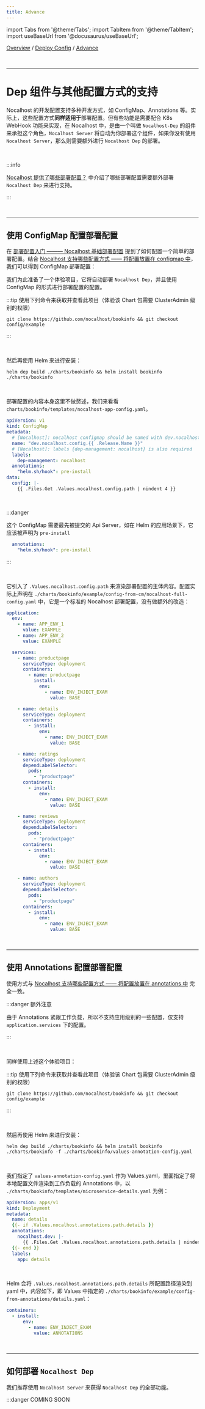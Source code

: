 ```yaml
---
title: Advance
---
```


import Tabs from '@theme/Tabs';
import TabItem from '@theme/TabItem';
import useBaseUrl from '@docusaurus/useBaseUrl';

[Overview](config.md) / [Deploy Config](config-deployment.md) / [Advance](config-deployment-advance.md)

<br/>

******

# Dep 组件与其他配置方式的支持

Nocalhost 的开发配置支持多种开发方式，如 ConfigMap、Annotations 等。实际上，这些配置方式**同样适用于**部署配置。但有些功能是需要配合 K8s WebHook 功能来实现，在 Nocalhost 中，是由一个叫做 `Nocalhost-Dep` 的组件来承担这个角色，`Nocalhost Server` 将自动为你部署这个组件，如果你没有使用 `Nocalhost Server`，那么则需要额外进行 `Nocalhost Dep` 的部署。

<br/>

:::info

[Nocalhost 提供了哪些部署配置？](config-deployment-spec.md) 中介绍了哪些部署配置需要额外部署 `Nocalhost Dep` 来进行支持。

:::

<br/>

******

## 使用 ConfigMap 配置部署配置

在 [部署配置入门 ——— Nocalhost 基础部署配置](config-deployment-quickstart.md) 提到了如何配置一个简单的部署配置。结合 [Nocalhost 支持哪些配置方式 —— 将配置放置在 configmap 中](configure.md#将配置放置在-configmap-中)，我们可以得到 ConfigMap 部署配置：

我们为此准备了一个体验项目，它将自动部署 `Nocalhost Dep`，并且使用 ConfigMap 的形式进行部署配置的配置。


:::tip 使用下列命令来获取并查看此项目（体验该 Chart 包需要 ClusterAdmin 级别的权限）

```shell
git clone https://github.com/nocalhost/bookinfo && git checkout config/example
```

:::

<br/>


然后再使用 Helm 来进行安装：

```shell
helm dep build ./charts/bookinfo && helm install bookinfo ./charts/bookinfo
```

<br/>


部署配置的内容本身这里不做赘述，我们来看看 `charts/bookinfo/templates/nocalhost-app-config.yaml`。

```yaml
apiVersion: v1
kind: ConfigMap
metadata:
  # [Nocalhost]: nocalhost configmap should be named with dev.nocalhost.config.${appName}
  name: "dev.nocalhost.config.{{ .Release.Name }}"
  # [Nocalhost]: labels {dep-management: nocalhost} is also required
  labels:
    dep-management: nocalhost
  annotations:
    "helm.sh/hook": pre-install
data:
  config: |-
    {{ .Files.Get .Values.nocalhost.config.path | nindent 4 }}
```

<br/>

:::danger

这个 ConfigMap 需要最先被提交的 Api Server，如在 Helm 的应用场景下，它应该被声明为 `pre-install`

```yaml
  annotations:
    "helm.sh/hook": pre-install
```

:::

<br/>

它引入了 `.Values.nocalhost.config.path` 来渲染部署配置的主体内容。配置实际上声明在 `./charts/bookinfo/example/config-from-cm/nocalhost-full-config.yaml` 中，它是一个标准的 Nocalhost 部署配置，没有做额外的改造：

```yaml
application:
  env:
    - name: APP_ENV_1
      value: EXAMPLE
    - name: APP_ENV_2
      value: EXAMPLE

  services:
    - name: productpage
      serviceType: deployment
      containers:
        - name: productpage
          install:
            env:
              - name: ENV_INJECT_EXAM
                value: BASE

    - name: details
      serviceType: deployment
      containers:
        - install:
            env:
              - name: ENV_INJECT_EXAM
                value: BASE

    - name: ratings
      serviceType: deployment
      dependLabelSelector:
        pods:
          - "productpage"
      containers:
        - install:
            env:
              - name: ENV_INJECT_EXAM
                value: BASE

    - name: reviews
      serviceType: deployment
      dependLabelSelector:
        pods:
          - "productpage"
      containers:
        - install:
            env:
              - name: ENV_INJECT_EXAM
                value: BASE

    - name: authors
      serviceType: deployment
      dependLabelSelector:
        pods:
          - "productpage"
      containers:
        - install:
            env:
              - name: ENV_INJECT_EXAM
                value: BASE
```

<br/>

******

## 使用 Annotations 配置部署配置

使用方式与 [Nocalhost 支持哪些配置方式 —— 将配置放置在 annotations 中](configure.md#将配置放置在-annotations-中) 完全一致。

:::danger 额外注意

由于 Annotations 紧跟工作负载，所以不支持应用级别的一些配置，仅支持 `application.services` 下的配置。

:::

<br/>

同样使用上述这个体验项目：

:::tip 使用下列命令来获取并查看此项目（体验该 Chart 包需要 ClusterAdmin 级别的权限）

```shell
git clone https://github.com/nocalhost/bookinfo && git checkout config/example
```

:::

<br/>


然后再使用 Helm 来进行安装：

```shell
helm dep build ./charts/bookinfo && helm install bookinfo ./charts/bookinfo -f ./charts/bookinfo/values-annotation-config.yaml
```

<br/>

我们指定了 `values-annotation-config.yaml` 作为 Values.yaml，里面指定了将本地配置文件渲染到工作负载的 Annotations 中，以 `./charts/bookinfo/templates/microservice-details.yaml` 为例：

```yaml
apiVersion: apps/v1
kind: Deployment
metadata:
  name: details
  {{- if .Values.nocalhost.annotations.path.details }}
  annotations:
    nocalhost.dev: |-
      {{ .Files.Get .Values.nocalhost.annotations.path.details | nindent 6 }}
  {{- end }}
  labels:
    app: details
```

<br/>

Helm 会将 `.Values.nocalhost.annotations.path.details` 所配置路径渲染到 yaml 中，内容如下，即 Values 中指定的 `./charts/bookinfo/example/config-from-annotations/details.yaml`：

```yaml
containers:
  - install:
      env:
        - name: ENV_INJECT_EXAM
          value: ANNOTATIONS
```

<br/>

******

## 如何部署 `Nocalhost Dep`

我们推荐使用 `Nocalhost Server` 来获得 `Nocalhost Dep` 的全部功能。

:::danger COMING SOON